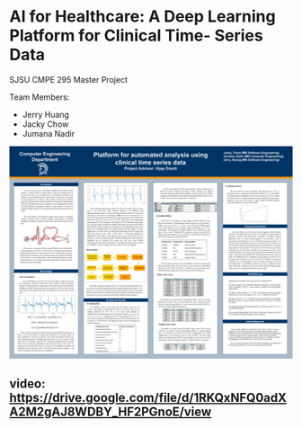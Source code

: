 # AI for Healthcare: A Deep Learning Platform for Clinical Time- Series Data
SJSU CMPE 295 Master Project

Team Members: 
- Jerry Huang
- Jacky Chow
- Jumana Nadir


![alt text](https://github.com/FatherOfLove/SJSU_MASTER_PROJECT/blob/master/S10_Poster.png)

## video: https://drive.google.com/file/d/1RKQxNFQ0adXA2M2gAJ8WDBY_HF2PGnoE/view


